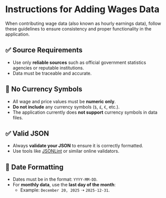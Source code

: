 # Instructions for Adding Wages Data

When contributing wage data (also known as hourly earnings data), follow these guidelines to ensure consistency and proper functionality in the application.

## ✅ Source Requirements
- Use only **reliable sources** such as official government statistics agencies or reputable institutions.
- Data must be traceable and accurate.

## 🚫 No Currency Symbols
- All wage and price values must be **numeric only**.
- **Do not include** any currency symbols (`$`, `£`, `€`, etc.).
- The application currently does **not support** currency symbols in data files.

## ✅ Valid JSON
- Always **validate your JSON** to ensure it is correctly formatted.
- Use tools like [JSONLint](https://jsonlint.com/) or similar online validators.

## 📅 Date Formatting
- Dates must be in the format: `YYYY-MM-DD`.
- For **monthly data**, use the **last day of the month**:
  - Example: `December 20, 2025` ➝ `2025-12-31`.
